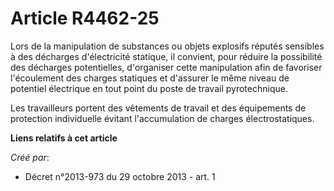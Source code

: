 # Article R4462-25

Lors de la manipulation de substances ou objets explosifs réputés sensibles à des décharges d'électricité statique, il
convient, pour réduire la possibilité des décharges potentielles, d'organiser cette manipulation afin de favoriser
l'écoulement des charges statiques et d'assurer le même niveau de potentiel électrique en tout point du poste de travail
pyrotechnique. 

Les travailleurs portent des vêtements de travail et des équipements de protection individuelle évitant l'accumulation de
charges électrostatiques.

**Liens relatifs à cet article**

_Créé par_:

  - Décret n°2013-973 du 29 octobre 2013 - art. 1
